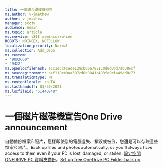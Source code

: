 ```yaml
---
title: 一個磁片磁碟機宣告
ms.author: v-jmathew
author: v-jmathew
manager: scotv
audience: Admin
ms.topic: article
ms.service: o365-administration
ROBOTS: NOINDEX, NOFOLLOW
localization_priority: Normal
ms.collection: Adm_O365
ms.custom:
- "9002660"
- "9422"
ms.openlocfilehash: ecc1ecc0cede129cb66a788130d8d3bd7ab38ecf
ms.sourcegitcommit: bef118c00aa397cd6d8941d403fe9cfa49dd8c73
ms.translationtype: MT
ms.contentlocale: zh-TW
ms.lasthandoff: 03/30/2021
ms.locfileid: "51440848"
---
```

# <a name="one-drive-announcement"></a><span data-ttu-id="768e5-102">一個磁片磁碟機宣告</span><span class="sxs-lookup"><span data-stu-id="768e5-102">One Drive announcement</span></span>

<span data-ttu-id="768e5-103">自動備份檔案和照片，這樣即使您的電腦遺失、損毀或被盜，您還是可以存取這些檔案和照片。</span><span class="sxs-lookup"><span data-stu-id="768e5-103">Back up files and photos automatically, so you'll always have access to them even if your PC is lost, damaged, or stolen.</span></span> <span data-ttu-id="768e5-104">[設定空閒 ONEDRIVE PC 資料夾備份](https://www.microsoft.com/microsoft-365/onedrive/pc-cloud-backup)。</span><span class="sxs-lookup"><span data-stu-id="768e5-104">[Set up free OneDrive PC Folder back up](https://www.microsoft.com/microsoft-365/onedrive/pc-cloud-backup).</span></span>
